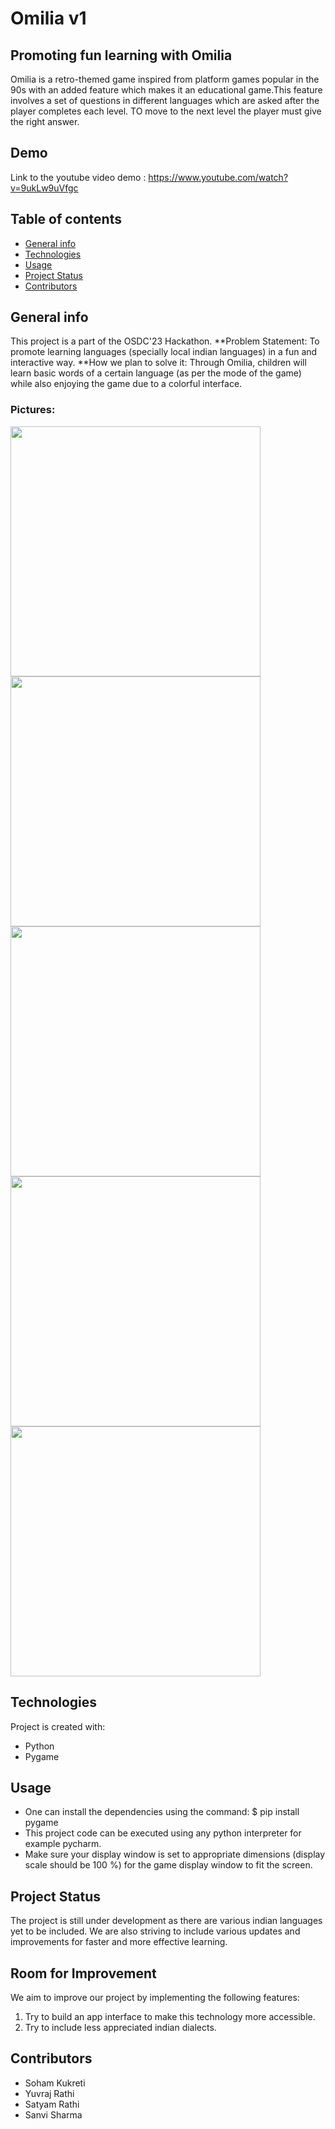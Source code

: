 # Omilia v1
## Promoting fun learning with Omilia
Omilia is a retro-themed game inspired from platform games popular in the 90s with an added feature which makes it an educational game.This feature involves a set of questions in different languages which are asked after the player completes each level. TO move to the next level the player must give the right answer.

## Demo
Link to the youtube video demo : https://www.youtube.com/watch?v=9ukLw9uVfgc
## Table of contents
* [General info](#general-info)
* [Technologies](#technologies)
* [Usage](#Usage)
* [Project Status](#ProjectStatus)
* [Contributors](#Contributors)
## General info
This project is a part of the OSDC'23 Hackathon.
**Problem Statement:
To promote learning languages (specially local indian languages) in a fun and interactive way.
**How we plan to solve it:
Through Omilia, children will learn basic words of a certain language (as per the mode of the game) while also enjoying the game due to a colorful interface.
### Pictures:
<img src="pic6.png" width="400" />
<img src="pic2.png" width="400" />
<img src="pic3.png" width="400" />
<img src="pic4.png" width="400" />
<img src="pic5.png" width="400" />



## Technologies
Project is created with:
* Python
* Pygame
## Usage
* One can install the dependencies using the command:
$ pip install pygame
* This project code can be executed using any python interpreter for example pycharm.
* Make sure your display window is set to appropriate dimensions (display scale should be 100 %) for the game display window to fit the screen.


## Project Status
The project is still under development as there are various indian languages yet to be included.
We are also striving to include various updates and improvements for faster and more effective learning.
## Room for Improvement
We aim to improve our project by implementing the following features:
1. Try to build an app interface to make this technology more accessible.
2. Try to include less appreciated indian dialects.

## Contributors
* Soham Kukreti
* Yuvraj Rathi
* Satyam Rathi
* Sanvi Sharma
